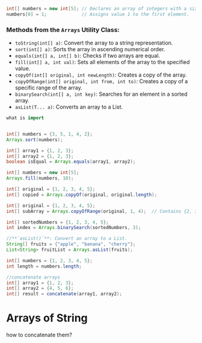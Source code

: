 ```java
int[] numbers = new int[5]; // Declares an array of integers with a size of 5.
numbers[0] = 1;             // Assigns value 1 to the first element.
```

### Methods from the `Arrays` Utility Class:

- `toString(int[] a)`: Convert the array to a string representation.
- `sort(int[] a)`: Sorts the array in ascending numerical order.
- `equals(int[] a, int[] b)`: Checks if two arrays are equal.
- `fill(int[] a, int val)`: Sets all elements of the array to the specified value.
- `copyOf(int[] original, int newLength)`: Creates a copy of the array.
- `copyOfRange(int[] original, int from, int to)`: Creates a copy of a specific range of the array.
- `binarySearch(int[] a, int key)`: Searches for an element in a sorted array.
- `asList(T... a)`: Converts an array to a List.


```java
what is import


int[] numbers = {3, 5, 1, 4, 2};
Arrays.sort(numbers);

int[] array1 = {1, 2, 3}; 
int[] array2 = {1, 2, 3};
boolean isEqual = Arrays.equals(array1, array2);

int[] numbers = new int[5];
Arrays.fill(numbers, 10);

int[] original = {1, 2, 3, 4, 5};
int[] copied = Arrays.copyOf(original, original.length);

int[] original = {1, 2, 3, 4, 5};
int[] subArray = Arrays.copyOfRange(original, 1, 4);  // Contains {2, 3, 4}

int[] sortedNumbers = {1, 2, 3, 4, 5};
int index = Arrays.binarySearch(sortedNumbers, 3);

//**`asList()`**: Convert an array to a List.
String[] fruits = {"apple", "banana", "cherry"};
List<String> fruitList = Arrays.asList(fruits);

int[] numbers = {1, 2, 3, 4, 5};
int length = numbers.length;

//concatenate arrays
int[] array1 = {1, 2, 3}; 
int[] array2 = {4, 5, 6}; 
int[] result = concatenate(array1, array2);

```


# Arrays of String
how to concatenate them?

